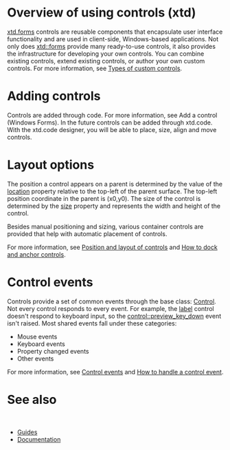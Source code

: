 # Overview of using controls (xtd)

[xtd.forms](https://gammasoft71.github.io/xtd/reference_guides/latest/group__xtd__forms.html) controls are reusable components that encapsulate user interface functionality and are used in client-side, Windows-based applications. 
Not only does [xtd::forms](https://gammasoft71.github.io/xtd/reference_guides/latest/group__xtd__forms.html) provide many ready-to-use controls, it also provides the infrastructure for developing your own controls. 
You can combine existing controls, extend existing controls, or author your own custom controls.
For more information, see [Types of custom controls](/docs/documentation/Guides/xtd.forms/Controls/custom_controls).

# Adding controls

Controls are added through code. For more information, see Add a control (Windows Forms).
In the future controls can be added through xtd.code. 
With the xtd.code designer, you will be able to place, size, align and move controls. 

# Layout options

The position a control appears on a parent is determined by the value of the [location](https://gammasoft71.github.io/xtd/reference_guides/latest/classxtd_1_1forms_1_1control.html#a53e5a75ad180a2efadc129e5a3c18cbd) property relative to the top-left of the parent surface.
The top-left position coordinate in the parent is (x0,y0). The size of the control is determined by the [size](https://gammasoft71.github.io/xtd/reference_guides/latest/classxtd_1_1forms_1_1control.html#ad6b15530ad92e3df1996d4fd3c0c862e) property and represents the width and height of the control.

Besides manual positioning and sizing, various container controls are provided that help with automatic placement of controls.

For more information, see [Position and layout of controls](/docs/documentation/Guides/xtd.forms/Controls/position_and_layout_of_controls) and [How to dock and anchor controls](/docs/documentation/Guides/xtd.forms/Controls/Common%20tasks/dock_and_anchor_controls).

# Control events

Controls provide a set of common events through the base class: [Control](https://gammasoft71.github.io/xtd/reference_guides/latest/classxtd_1_1forms_1_1control.html). Not every control responds to every event. 
For example, the [label](https://gammasoft71.github.io/xtd/reference_guides/latest/classxtd_1_1forms_1_1label.html) control doesn't respond to keyboard input, so the [control::preview_key_down](javascript:void(0)) event isn't raised. 
Most shared events fall under these categories:

* Mouse events
* Keyboard events
* Property changed events
* Other events

For more information, see [Control events](/docs/documentation/Guides/xtd.forms/Controls/Events) and [How to handle a control event](/docs/documentation/Guides/xtd.forms/Controls/Common%20tasks/add_or_remove_event_handlers).

# See also
​
* [Guides](/docs/documentation/Guides)
* [Documentation](/docs/documentation)

[//]: # (https://learn.microsoft.com/en-us/dotnet/desktop/winforms/controls/overview?view=netdesktop-6.0)
